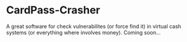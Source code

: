 # CardPass-Crasher
A great software for check vulnerabilites (or force find it) in virtual cash systems (or everything where involves money). Coming soon...
